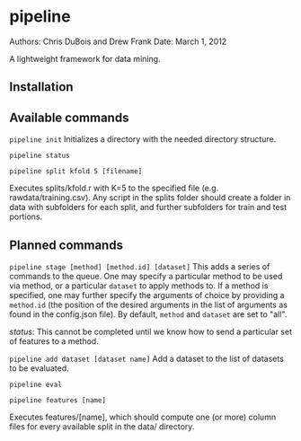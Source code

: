 # pipeline

Authors: Chris DuBois and Drew Frank
Date: March 1, 2012

A lightweight framework for data mining.

## Installation


## Available commands
`pipeline init`
Initializes a directory with the needed directory structure.

`pipeline status`

`pipeline split kfold 5 [filename]`

Executes splits/kfold.r with K=5 to the specified file (e.g. rawdata/training.csv).  Any script in the splits folder should create a folder in data with subfolders for each split, and further subfolders for train and test portions.

## Planned commands
`pipeline stage [method] [method.id] [dataset]`
This adds a series of commands to the queue.  One may specify a particular method to be used via method, or a particular `dataset` to apply methods to.  If a method is specified, one may further specify the arguments of choice by providing a `method.id` (the position of the desired arguments in the list of arguments as found in the config.json file).
By default, `method` and `dataset` are set to "all".  

*status*: This cannot be completed until we know how to send a particular set of features to a method.

`pipeline add dataset [dataset name]`
Add a dataset to the list of datasets to be evaluated.

`pipeline eval`

`pipeline features [name]`

Executes features/[name], which should compute one (or more) column files for every available split in the data/ directory.
